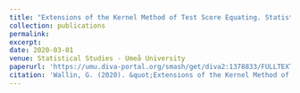 ```yaml
---
title: "Extensions of the Kernel Method of Test Score Equating. Statistical Studies"
collection: publications
permalink: 
excerpt: 
date: 2020-03-01
venue: Statistical Studies - Umeå University
paperurl: 'https://umu.diva-portal.org/smash/get/diva2:1378833/FULLTEXT01.pdf'
citation: 'Wallin, G. (2020). &quot;Extensions of the Kernel Method of Test Score Equating. Statistical Studies&quot; <i>Statistical Studies - Umeå University</i>.'
---
```


